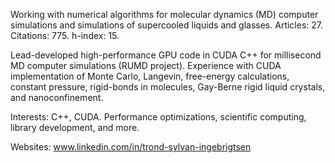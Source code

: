 
Working with numerical algorithms for molecular dynamics (MD) computer simulations and 
simulations of supercooled liquids and glasses. Articles: 27. Citations: 775. h-index: 15.

Lead-developed high-performance GPU code in CUDA C++ for millisecond MD computer simulations 
(RUMD project). Experience with CUDA implementation of Monte Carlo, Langevin, free-energy 
calculations, constant pressure, rigid-bonds in molecules, Gay-Berne rigid liquid crystals, 
and nanoconfinement.

Interests: 
C++, CUDA. Performance optimizations, scientific computing, library development, and more.

Websites:
www.linkedin.com/in/trond-sylvan-ingebrigtsen
